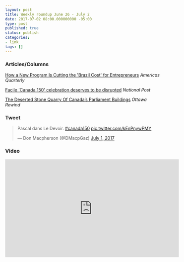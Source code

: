 ```yaml
---
layout: post
title: Weekly roundup June 26 - July 2
date: 2017-07-02 08:00.000000000 -05:00
type: post
published: true
status: publish
categories:
- link
tags: []
---
```


### Articles/Columns

[How a New Program Is Cutting the 'Brazil Cost' for Entrepreneurs](http://www.americasquarterly.org/node/8884 "How a New Program Is Cutting the 'Brazil Cost' for Entrepreneurs. By Anna Jean Kaiser") *Americas Quarterly*

[Facile 'Canada 150' celebration deserves to be disrupted](http://nationalpost.com/opinion/chris-selley-facile-canada-150-celebration-deserves-to-be-disrupted/wcm/def46b30-60f5-4958-805c-dc52feef0b28 "Chris Selley: Facile 'Canada 150' celebration deserves to be disrupted") *National Post*

[The Deserted Stone Quarry Of Canada’s Parliament Buildings](https://ottawarewind.com/2017/06/28/finding-the-forgotten-quarry-of-canadas-parliament-buildings/ "The Deserted Stone Quarry Of Canada’s Parliament Buildings. By Andrew King") *Ottawa Rewind*

### Tweet

<blockquote class="twitter-tweet" data-lang="en"><p lang="fr" dir="ltr">Pascal dans Le Devoir. <a href="https://twitter.com/hashtag/canada150?src=hash">#canada150</a> <a href="https://t.co/kEnPnywPMY">pic.twitter.com/kEnPnywPMY</a></p>&mdash; Don Macpherson (@DMacpGaz) <a href="https://twitter.com/DMacpGaz/status/881153304268505088">July 1, 2017</a></blockquote> <script async src="//platform.twitter.com/widgets.js" charset="utf-8"></script>

### Video

<iframe width="560" height="315" src="https://www.youtube.com/embed/6_35a7sn6ds" frameborder="0" allowfullscreen></iframe>